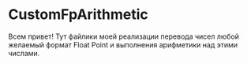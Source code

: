 # CustomFpArithmetic

Всем привет! Тут файлики моей реализации перевода чисел любой желаемый формат Float Point и выполнения арифметики над этими числами.
